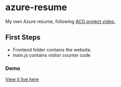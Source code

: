 # azure-resume
My own Azure resume, following [ACG project video.](https://www.youtube.com/watch?v=ieYrBWmkfno)

## First Steps

- Frontend folder contains the website.
- main.js contains visitor counter code


### Demo
[View it live here](https://www.michaelresume.com/) 
